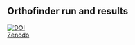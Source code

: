 ## Orthofinder run and results

[![DOI](https://zenodo.org/badge/DOI/10.5281/zenodo.6928430.svg)](https://doi.org/10.5281/zenodo.6928430)       
[Zenodo](10.5281/zenodo.6928430)



